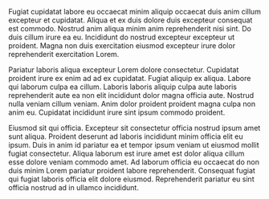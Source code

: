 Fugiat cupidatat labore eu occaecat minim aliquip occaecat duis anim cillum excepteur et cupidatat. Aliqua et ex duis dolore duis excepteur consequat est commodo. Nostrud anim aliqua minim anim reprehenderit nisi sint. Do duis cillum irure ea eu. Incididunt do nostrud excepteur excepteur ut proident. Magna non duis exercitation eiusmod excepteur irure dolor reprehenderit exercitation Lorem.

Pariatur laboris aliqua excepteur Lorem dolore consectetur. Cupidatat proident irure ex enim ad ad ex cupidatat. Fugiat aliquip ex aliqua. Labore qui laborum culpa ea cillum. Laboris laboris aliquip culpa aute laboris reprehenderit aute ea non elit incididunt dolor magna officia aute. Nostrud nulla veniam cillum veniam. Anim dolor proident proident magna culpa non anim eu. Cupidatat incididunt irure sint ipsum commodo proident.

Eiusmod sit qui officia. Excepteur sit consectetur officia nostrud ipsum amet sunt aliqua. Proident deserunt ad laboris incididunt minim officia elit eu ipsum. Duis in anim id pariatur ea et tempor ipsum veniam ut eiusmod mollit fugiat consectetur. Aliqua laborum est irure amet est dolor aliqua cillum esse dolore veniam commodo amet. Ad laborum officia eu occaecat do non duis minim Lorem pariatur proident labore reprehenderit. Consequat fugiat qui fugiat laboris officia elit dolore eiusmod. Reprehenderit pariatur eu sint officia nostrud ad in ullamco incididunt.
